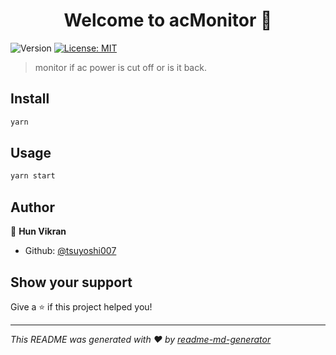 <h1 align="center">Welcome to acMonitor 👋</h1>
<p>
  <img alt="Version" src="https://img.shields.io/badge/version-0.0.1-blue.svg?cacheSeconds=2592000" />
  <a href="#" target="_blank">
    <img alt="License: MIT" src="https://img.shields.io/badge/License-MIT-yellow.svg" />
  </a>
</p>

> monitor if ac power is cut off or is it back.

## Install

```sh
yarn
```

## Usage

```sh
yarn start
```

## Author

👤 **Hun Vikran**

* Github: [@tsuyoshi007](https://github.com/tsuyoshi007)

## Show your support

Give a ⭐️ if this project helped you!

***
_This README was generated with ❤️ by [readme-md-generator](https://github.com/kefranabg/readme-md-generator)_